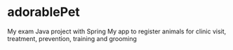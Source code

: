 # adorablePet
My exam Java project with Spring
My app to register animals for clinic visit, treatment, prevention, training and grooming

